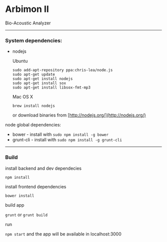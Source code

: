 # Arbimon II
Bio-Acoustic Analyzer

---

### System dependencies:
 - nodejs
  
   Ubuntu
   
   ```
   sudo add-apt-repository ppa:chris-lea/node.js
   sudo apt-get update
   sudo apt-get install nodejs
   sudo apt-get install sox
   sudo apt-get install libsox-fmt-mp3
   ```
   
   Mac OS X
   
   ```
   brew install nodejs
   ```
   
   or download binaries from [http://nodejs.org/](http://nodejs.org/)


node global dependencies:
 - bower - install with `sudo npm install -g bower`
 - grunt-cli - install with `sudo npm install -g grunt-cli`

---

### Build

install backend and dev dependecies 

`npm install`

install frontend dependencies 

`bower install`

build app

`grunt` or `grunt build`

run

`npm start` and the app will be available in localhost:3000


